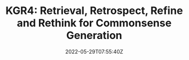 ---
title: "KGR4: Retrieval, Retrospect, Refine and Rethink for Commonsense Generation"
authors:
- Xin Liu
- Dayiheng Liu
- Baosong Yang
- Haibo Zhang
- Junwei Ding
- Wenqing Yao
- Weihua Luo
- Haiying Zhang
- Jinsong Su
author_notes:
- 
- 
- 
- 
- 
- 
- 
- 
- "通讯作者"
date: "2022-05-29T07:55:40Z"
publishDate: "2025-05-29T07:55:40Z"
publication_types: [文本生成]
publication: "**In Proc. of AAAI 2022.** (CCF-A类)"
---